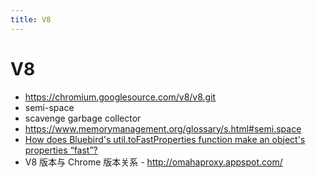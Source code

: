 ```yaml
---
title: V8
---
```


# V8

- https://chromium.googlesource.com/v8/v8.git
- semi-space
- scavenge garbage collector
- https://www.memorymanagement.org/glossary/s.html#semi.space
- [How does Bluebird's util.toFastProperties function make an object's properties “fast”?](https://stackoverflow.com/a/24989927/1870054)
- V8 版本与 Chrome 版本关系 - http://omahaproxy.appspot.com/
